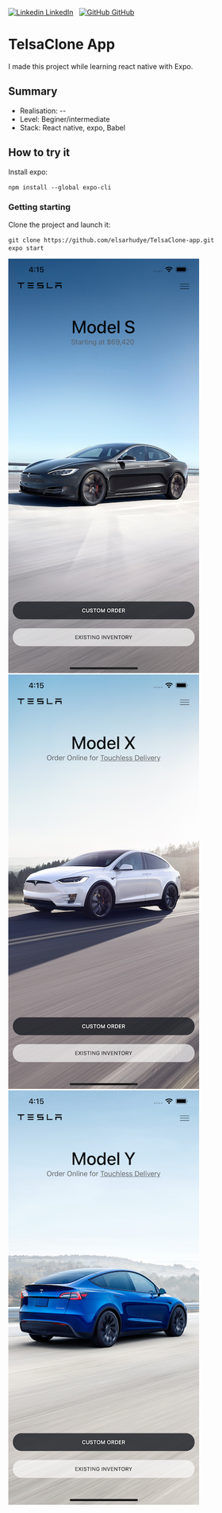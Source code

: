 [![Linkedin](https://i.stack.imgur.com/gVE0j.png) LinkedIn](https://www.linkedin.com/in/rhudyemangoye/)
&nbsp;
[![GitHub](https://i.stack.imgur.com/tskMh.png) GitHub](https://github.com/elsarhudye/)

# TelsaClone App

I made this project while learning react native with Expo.

## Summary

- Realisation: -- 
- Level: Beginer/intermediate
- Stack: React native, expo, Babel

## How to try it
Install expo:
````
npm install --global expo-cli
````

### Getting starting
Clone the project and launch it:
````
git clone https://github.com/elsarhudye/TelsaClone-app.git
expo start

````



![Alt text](./github_media/img1.png?raw=true "Tesla Clone App ")
&nbsp;
![Alt text](./github_media/img2.png?raw=true "Tesla Clone App ")
&nbsp;
![Alt text](./github_media/img3.png?raw=true "Tesla Clone App ")
&nbsp;

